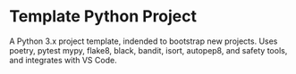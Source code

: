 # Template Python Project

A Python 3.x project template, indended to bootstrap new projects. Uses poetry,
pytest mypy, flake8, black, bandit, isort, autopep8, and safety tools, and
integrates with VS Code.